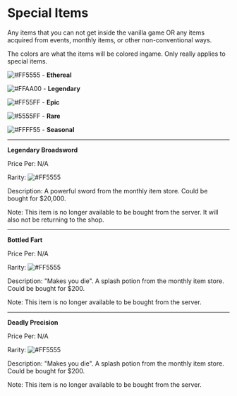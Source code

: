 # Special Items
Any items that you can not get inside the vanilla game OR any items acquired from events, monthly items, or other non-conventional ways.


The colors are what the items will be colored ingame. Only really applies to special items.

![#FF5555](https://placehold.it/15/FF5555/000000?text=+) - **Ethereal**


![#FFAA00](https://placehold.it/15/FFAA00/000000?text=+) - **Legendary**


![#FF55FF](https://placehold.it/15/FF55FF/000000?text=+) - **Epic**


![#5555FF](https://placehold.it/15/5555FF/000000?text=+) - **Rare**


![#FFFF55](https://placehold.it/15/FFFF55/000000?text=+) - **Seasonal**

___
**Legendary Broadsword** 

Price Per: N/A

Rarity: ![#FF5555](https://placehold.it/15/FF5555/000000?text=+)

Description: A powerful sword from the monthly item store. Could be bought for $20,000.

Note: This item is no longer available to be bought from the server. It will also not be returning to the shop.
___
**Bottled Fart** 

Price Per: N/A

Rarity: ![#FF5555](https://placehold.it/15/FF5555/000000?text=+)

Description: "Makes you die". A splash potion from the monthly item store. Could be bought for $200.

Note: This item is no longer available to be bought from the server.
___
**Deadly Precision** 

Price Per: N/A

Rarity: ![#FF5555](https://placehold.it/15/FF5555/000000?text=+)

Description: "Makes you die". A splash potion from the monthly item store. Could be bought for $200.

Note: This item is no longer available to be bought from the server.

